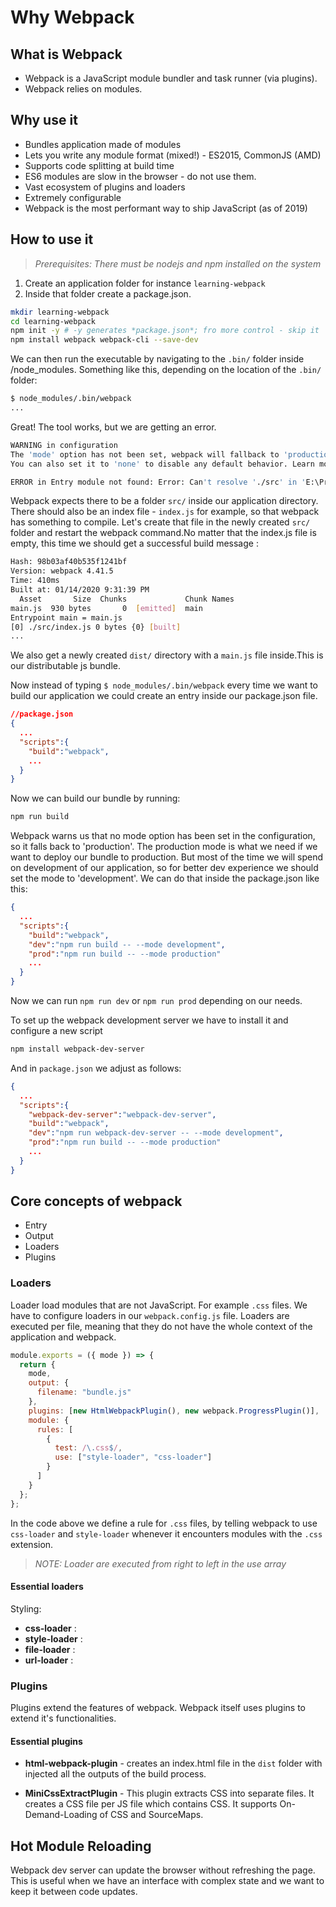 # Why Webpack

## What is Webpack

- Webpack is a JavaScript module bundler and task runner (via plugins).
- Webpack relies on modules.

## Why use it

- Bundles application made of modules
- Lets you write any module format (mixed!) - ES2015, CommonJS (AMD)
- Supports code splitting at build time
- ES6 modules are slow in the browser - do not use them.
- Vast ecosystem of plugins and loaders
- Extremely configurable
- Webpack is the most performant way to ship JavaScript (as of 2019)

## How to use it

> _Prerequisites: There must be nodejs and npm installed on the system_

1. Create an application folder for instance `learning-webpack`
2. Inside that folder create a package.json.

```bash
mkdir learning-webpack
cd learning-webpack
npm init -y # -y generates *package.json*; fro more control - skip it
npm install webpack webpack-cli --save-dev
```

We can then run the executable by navigating to the `.bin/` folder inside /node_modules. Something like this, depending on the location of the `.bin/` folder:

```bash
$ node_modules/.bin/webpack
...
```

Great! The tool works, but we are getting an error.

```bash
WARNING in configuration
The 'mode' option has not been set, webpack will fallback to 'production' for this value. Set 'mode' option to 'development' or 'production' to enable defaults for each environment.
You can also set it to 'none' to disable any default behavior. Learn more: https://webpack.js.org/configuration/mode/

ERROR in Entry module not found: Error: Can't resolve './src' in 'E:\Programming\react-lab\learning-webpack'
```

Webpack expects there to be a folder `src/` inside our application directory. There should also be an index file - `index.js` for example, so that webpack has something to compile. Let's create that file in the newly created `src/` folder and restart the webpack command.No matter that the index.js file is empty, this time we should get a successful build message :

```bash
Hash: 98b03af40b535f1241bf
Version: webpack 4.41.5
Time: 410ms
Built at: 01/14/2020 9:31:39 PM
  Asset       Size  Chunks             Chunk Names
main.js  930 bytes       0  [emitted]  main
Entrypoint main = main.js
[0] ./src/index.js 0 bytes {0} [built]
...
```

We also get a newly created `dist/` directory with a `main.js` file inside.This is our distributable js bundle.

Now instead of typing `$ node_modules/.bin/webpack` every time we want to build our application we could create an entry inside our package.json file.

```json
//package.json
{
  ...
  "scripts":{
    "build":"webpack",
    ...
  }
}
```

Now we can build our bundle by running:

```bash
npm run build
```

Webpack warns us that no mode option has been set in the configuration, so it falls back to 'production'. The production mode is what we need if we want to deploy our bundle to production. But most of the time we will spend on development of our application, so for better dev experience we should set the mode to 'development'. We can do that inside the package.json like this:

```json
{
  ...
  "scripts":{
    "build":"webpack",
    "dev":"npm run build -- --mode development",
    "prod":"npm run build -- --mode production"
    ...
  }
}
```

Now we can run `npm run dev` or `npm run prod` depending on our needs.

To set up the webpack development server we have to install it and configure a new script

```bash
npm install webpack-dev-server
```

And in `package.json` we adjust as follows:

```json
{
  ...
  "scripts":{
    "webpack-dev-server":"webpack-dev-server",
    "build":"webpack",
    "dev":"npm run webpack-dev-server -- --mode development",
    "prod":"npm run build -- --mode production"
    ...
  }
}
```

## Core concepts of webpack

- Entry
- Output
- Loaders
- Plugins

### Loaders

Loader load modules that are not JavaScript. For example `.css` files.
We have to configure loaders in our `webpack.config.js` file. Loaders are executed per file, meaning that they do not have the whole context of the application and webpack.

```js
module.exports = ({ mode }) => {
  return {
    mode,
    output: {
      filename: "bundle.js"
    },
    plugins: [new HtmlWebpackPlugin(), new webpack.ProgressPlugin()],
    module: {
      rules: [
        {
          test: /\.css$/,
          use: ["style-loader", "css-loader"]
        }
      ]
    }
  };
};
```

In the code above we define a rule for `.css` files, by telling webpack to use `css-loader` and `style-loader` whenever it encounters modules with the `.css` extension.

> _NOTE: Loader are executed from right to left in the use array_

#### Essential loaders

Styling:

- **css-loader** :
- **style-loader** :
- **file-loader** :
- **url-loader** :


### Plugins

Plugins extend the features of webpack. Webpack itself uses plugins to extend it's functionalities.

#### Essential plugins

- **html-webpack-plugin** - creates an index.html file in the `dist` folder with injected all the outputs of the build process.

- **MiniCssExtractPlugin** - This plugin extracts CSS into separate files. It creates a CSS file per JS file which contains CSS. It supports On-Demand-Loading of CSS and SourceMaps.

## Hot Module Reloading

Webpack dev server can update the browser without refreshing the page.
This is useful when we have an interface with complex state and we want to keep it between code updates.
